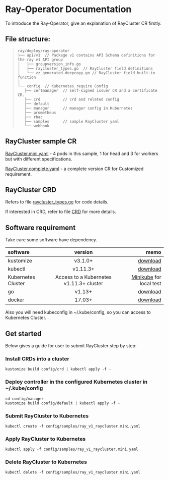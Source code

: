 # Ray-Operator Documentation

To introduce the Ray-Operator, give an explanation of RayCluster CR firstly.  

## File structure:
> ```
> ray/deploy/ray-operator
> ├── api/v1  // Package v1 contains API Schema definitions for the ray v1 API group
> │   ├── groupversion_info.go 
> │   ├── raycluster_types.go  // RayCluster field definitions
> │   └── zz_generated.deepcopy.go // RayCluster field built-in function
> │   
> └── config  // Kubernetes require Config 
>    ├── certmanager  // self-signed issuer CR and a certificate CR.
>    ├── crd          // crd and related config
>    ├── default
>    ├── manager      // manager config in Kubernetes
>    ├── prometheus         
>    ├── rbac
>    ├── samples      // sample RayCluster yaml
>    └── webhook
> ```

## RayCluster sample CR

[RayCluster.mini.yaml](config/samples/ray_v1_raycluster.mini.yaml)         - 4 pods in this sample, 1 for head and 3 for workers but with different specifications.

[RayCluster.complete.yaml](config/samples/ray_v1_raycluster.complete.yaml) - a complete version CR for Customized requirement.

## RayCluster CRD

Refers to file [raycluster_types.go](api/v1/raycluster_types.go) for code details.

If interested in CRD, refer to file [CRD](config/crd/bases/ray.io_rayclusters.yaml) for more details. 



## Software requirement
Take care some software have dependency.  

software  | version | memo
:-------------  | :---------------:| -------------:
kustomize |  v3.1.0+ | [download](https://github.com/kubernetes-sigs/kustomize)
kubectl |  v1.11.3+    | [download](https://kubernetes.io/docs/tasks/tools/install-kubectl/)
Kubernetes Cluster | Access to a Kubernetes v1.11.3+ cluster| [Minikube](https://github.com/kubernetes/minikube)  for local test
go  | v1.13+|[download](https://golang.org/dl/)
docker   | 17.03+|[download](https://docs.docker.com/install/)

Also you will need kubeconfig in ~/.kube/config, so you can access to Kubernetes Cluster.  

## Get started
Below gives a guide for user to submit RayCluster step by step:

### Install CRDs into a cluster

```shell script
kustomize build config/crd | kubectl apply -f -
```

### Deploy controller in the configured Kubernetes cluster in ~/.kube/config
```shell script
cd config/manager 
kustomize build config/default | kubectl apply -f -
```

### Submit RayCluster to Kubernetes
```shell script
kubectl create -f config/samples/ray_v1_raycluster.mini.yaml
```

### Apply RayCluster to Kubernetes
```shell script
kubectl apply -f config/samples/ray_v1_raycluster.mini.yaml
```

### Delete RayCluster to Kubernetes
```shell script
kubectl delete -f config/samples/ray_v1_raycluster.mini.yaml
```
